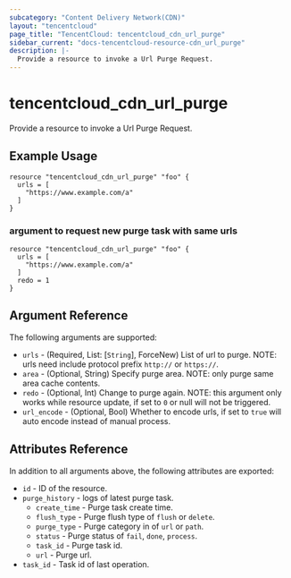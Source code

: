 ```yaml
---
subcategory: "Content Delivery Network(CDN)"
layout: "tencentcloud"
page_title: "TencentCloud: tencentcloud_cdn_url_purge"
sidebar_current: "docs-tencentcloud-resource-cdn_url_purge"
description: |-
  Provide a resource to invoke a Url Purge Request.
---
```


# tencentcloud_cdn_url_purge

Provide a resource to invoke a Url Purge Request.

## Example Usage

```hcl
resource "tencentcloud_cdn_url_purge" "foo" {
  urls = [
    "https://www.example.com/a"
  ]
}
```

### argument to request new purge task with same urls

```hcl
resource "tencentcloud_cdn_url_purge" "foo" {
  urls = [
    "https://www.example.com/a"
  ]
  redo = 1
}
```

## Argument Reference

The following arguments are supported:

* `urls` - (Required, List: [`String`], ForceNew) List of url to purge. NOTE: urls need include protocol prefix `http://` or `https://`.
* `area` - (Optional, String) Specify purge area. NOTE: only purge same area cache contents.
* `redo` - (Optional, Int) Change to purge again. NOTE: this argument only works while resource update, if set to `0` or null will not be triggered.
* `url_encode` - (Optional, Bool) Whether to encode urls, if set to `true` will auto encode instead of manual process.

## Attributes Reference

In addition to all arguments above, the following attributes are exported:

* `id` - ID of the resource.
* `purge_history` - logs of latest purge task.
  * `create_time` - Purge task create time.
  * `flush_type` - Purge flush type of `flush` or `delete`.
  * `purge_type` - Purge category in of `url` or `path`.
  * `status` - Purge status of `fail`, `done`, `process`.
  * `task_id` - Purge task id.
  * `url` - Purge url.
* `task_id` - Task id of last operation.



